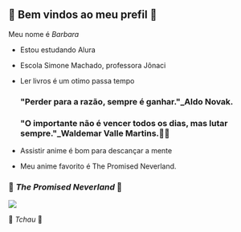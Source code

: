  ## 🌻 Bem vindos ao meu prefil 🌻
 
 Meu nome é *Barbara*

- Estou estudando Alura
- Escola Simone Machado, professora Jônaci
- Ler livros é um otimo passa tempo
  
  ### "Perder para a razão, sempre é ganhar."_Aldo Novak.
  ### "O importante não é vencer todos os dias, mas lutar sempre."_Waldemar Valle Martins.📖📘

-  Assistir anime é bom para descançar a mente
-  Meu anime favorito é The Promised Neverland.
  
  
  ### 🦋 *The Promised Neverland* 🦋
  
![](https://media1.tenor.com/m/ss23ELgluM0AAAAC/the-promised-neverland-anime.gif)

🌻 *Tchau* 🌻

